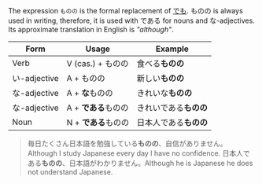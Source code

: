 The expression `ものの` is the formal replacement of [でも](6). ものの is always used in writing, therefore, it is used with である for nouns and な-adjectives. Its approximate translation in English is *"although"*.

|Form|Usage|Example|
|-|-|-|
|Verb|V (cas.) + ものの|食べる**ものの**|
|い-adjective|A + ものの|新しい**ものの**|
|な-adjective|A + **な**ものの|きれいな**ものの**|
|な-adjective|A + **である**ものの|きれいである**ものの**|
|Noun|N + **である**ものの|日本人である**ものの**|

>毎日たくさん日本語を勉強している**ものの**、自信がありません。Although I study Japanese every day I have no confidence.
>日本人である**ものの**、日本語がわかりません。Although he is Japanese he does not understand Japanese.